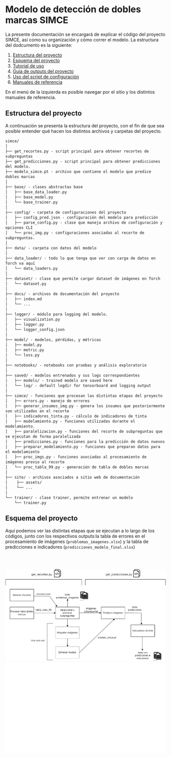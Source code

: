 # Modelo de detección de dobles marcas SIMCE

La presente documentación se encargará de explicar el código del proyecto SIMCE, así como su organización y cómo correr el modelo. La estructura del dodcumento es la siguiente:

1. [Estructura del proyecto](#estructura-del-proyecto)
2. [Esquema del proyecto](#esquema-del-proyecto)
3. [Tutorial de uso](tutorial.md)
4. [Guía de outputs del proyecto](outputs.md)
5. [Uso del script de configuración](script_configuracion.md)
6. [Manuales de referencia](generar_insumos_img.md)

En el menú de la izquierda es posible navegar por el sitio y los distintos manuales de referencia.

## Estructura del proyecto

A continuación se presenta la estructura del proyecto, con el fin de que sea posible entender qué hacen los distintos archivos y carpetas del proyecto.

    simce/
    │
    ├── get_recortes.py - script principal para obtener recortes de subpreguntas
    ├── get_predicciones.py - script principal para obtener predicciones del modelo.
    ├── modelo_simce.pt - archivo que contiene el modelo que predice dobles marcas
    │
    ├── base/ - clases abstractas base
    │   ├── base_data_loader.py
    │   ├── base_model.py
    │   └── base_trainer.py
    │
    ├── config/ - carpeta de configuraciones del proyecto
    │   ├── config_pred.json - configuración del modelo para predicción
    │   ├── parse_config.py - clase que maneja archivo de configuración y opciones CLI
    │   └── proc_img.py - configuraciones asociadas al recorte de subpreguntas.
    │
    ├── data/ - carpeta con datos del modelo
    │
    ├── data_loader/ - todo lo que tenga que ver con carga de datos en Torch va aquí
    │   └── data_loaders.py
    │
    ├── dataset/ - clase que permite cargar dataset de imágenes en Torch
    │   └── dataset.py
    │
    ├── docs/ - archivos de documentación del proyecto
    │   ├── index.md
    │   └── ...
    │
    ├── logger/ - módulo para logging del modelo.
    │   ├── visualization.py
    │   ├── logger.py
    │   └── logger_config.json
    │    
    ├── model/ - modelos, pérdidas, y métricas
    │   ├── model.py
    │   ├── metric.py
    │   └── loss.py
    │
    ├── notebooks/ - notebooks con pruebas y análisis exploratorio 
    │
    ├── saved/ - modelos entrenados y sus logs correspondientes
    │   ├── models/ - trained models are saved here
    │   └── log/ - default logdir for tensorboard and logging output
    │
    ├── simce/ - funciones que procesan las distintas etapas del proyecto
    │   ├── errors.py - manejo de errores
    │   ├── generar_insumos_img.py - genera los insumos que posteriormente son utilizados en el recorte
    │   ├── indicadores_tinta.py - cálculo de indicadores de tinta
    │   ├── modelamiento.py - funciones utilizadas durante el modelamiento.
    │   ├── paralelizacion.py - funciones del recorte de subpreguntas que se ejecutan de forma paralelizada
    │   ├── predicciones.py - funciones para la predicción de datos nuevos
    │   ├── preparar_modelamiento.py - funciones que preparan datos para el modelamiento  
    │   ├── proc_imgs.py - funciones asociadas al procesamiento de imágenes previo al recorte
    │   └── proc_tabla_99.py - generación de tabla de dobles marcas
    │
    ├── site/ - archivos asociados a sitio web de documentación
    │    ├── assets/
    │    └── ...
    │
    └── trainer/ - clase trainer, permite entrenar un modelo
        └── trainer.py


## Esquema del proyecto

Aquí podemos ver las distintas etapas que se ejecutan a lo largo de los códigos, junto con los respectivos outputs:la tabla de errores en el procesamiento de imágenes (`problemas_imagenes.xlsx`) y la tabla de predicciones e indicadores (`predicciones_modelo_final.xlsx`)

<br/><br/>

![](flujo_proyecto.png#only-light)
![](flujo_proyecto_dark.png#only-dark)
